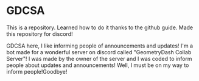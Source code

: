 # GDCSA
This is a repository. Learned how to do it thanks to the github guide. Made this repository for discord!

GDCSA here, I like informing people of announcements and updates! I'm a bot made for a wonderful server on discord called "GeometryDash Collab Server"! I was made by the owner of the server and I was coded to inform people about updates and announcements! Well, I must be on my way to inform people!Goodbye!
